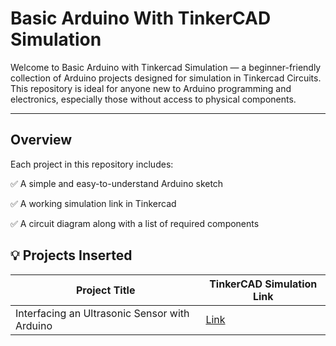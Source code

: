 # Basic Arduino With TinkerCAD Simulation

Welcome to Basic Arduino with Tinkercad Simulation — a beginner-friendly collection of Arduino projects designed for simulation in Tinkercad Circuits. This repository is ideal for anyone new to Arduino programming and electronics, especially those without access to physical components.

---

## Overview

Each project in this repository includes:

✅ A simple and easy-to-understand Arduino sketch

✅ A working simulation link in Tinkercad

✅ A circuit diagram along with a list of required components

## 💡 Projects Inserted

|  Project Title         | TinkerCAD Simulation Link            |
|------------------------|------------------------------------|
|  Interfacing an Ultrasonic Sensor with Arduino  | [Link](https://www.tinkercad.com/things/4Dr07c2oOgX/editel?returnTo=%2Fdashboard%2Fdesigns%2Fcircuits)  |
